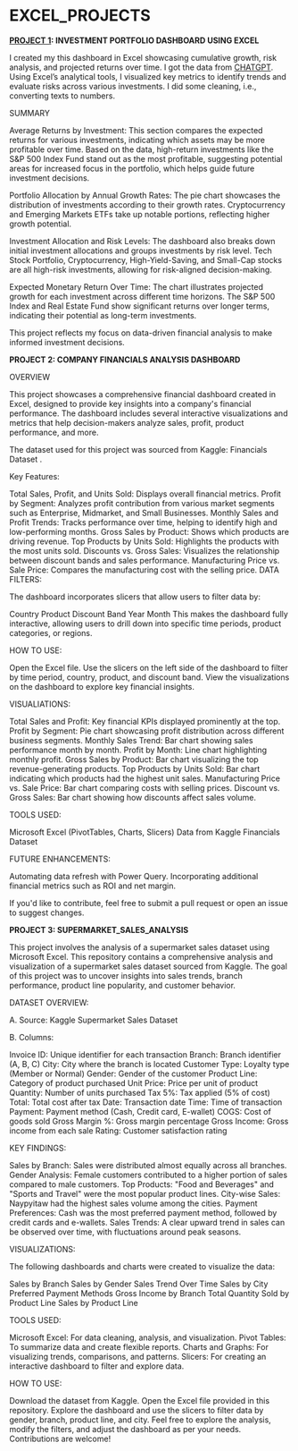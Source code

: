 # EXCEL_PROJECTS

__[PROJECT 1](  https://github.com/MissCheptoo/EXCEL_PROJECTS/tree/main/%20INVESTMENT_ANALYSIS): INVESTMENT PORTFOLIO DASHBOARD USING EXCEL__

I created my this dashboard in Excel showcasing cumulative growth, risk analysis, and projected returns over time. I got the data from [CHATGPT](https://1drv.ms/x/c/a153e5ee08670d95/ER331l1FFCBBkd6_2R5g5vcBxhkxTH05D2xct63rI0Ev7Q).  Using Excel’s analytical tools, I visualized key metrics to identify trends and evaluate risks across various investments. I did some cleaning, i.e., converting texts to numbers. 

SUMMARY

Average Returns by Investment: This section compares the expected returns for various investments, indicating which assets may be more profitable over time. Based on the data, high-return investments like the S&P 500 Index Fund stand out as the most profitable, suggesting potential areas for increased focus in the portfolio, which helps guide future investment decisions.

Portfolio Allocation by Annual Growth Rates: The pie chart showcases the distribution of investments according to their growth rates. Cryptocurrency and Emerging Markets ETFs take up notable portions, reflecting higher growth potential.

Investment Allocation and Risk Levels: The dashboard also breaks down initial investment allocations and groups investments by risk level. Tech Stock Portfolio, Cryptocurrency, High-Yield-Saving, and Small-Cap stocks are all high-risk investments, allowing for risk-aligned decision-making.

Expected Monetary Return Over Time: The chart illustrates projected growth for each investment across different time horizons. The S&P 500 Index and Real Estate Fund show significant returns over longer terms, indicating their potential as long-term investments.

This project reflects my focus on data-driven financial analysis to make informed investment decisions.


__PROJECT 2: COMPANY FINANCIALS ANALYSIS DASHBOARD__

OVERVIEW

This project showcases a comprehensive financial dashboard created in Excel, designed to provide key insights into a company's financial performance. The dashboard includes several interactive visualizations and metrics that help decision-makers analyze sales, profit, product performance, and more.

The dataset used for this project was sourced from Kaggle: Financials Dataset .

Key Features:

Total Sales, Profit, and Units Sold: Displays overall financial metrics.
Profit by Segment: Analyzes profit contribution from various market segments such as Enterprise, Midmarket, and Small Businesses.
Monthly Sales and Profit Trends: Tracks performance over time, helping to identify high and low-performing months.
Gross Sales by Product: Shows which products are driving revenue.
Top Products by Units Sold: Highlights the products with the most units sold.
Discounts vs. Gross Sales: Visualizes the relationship between discount bands and sales performance.
Manufacturing Price vs. Sale Price: Compares the manufacturing cost with the selling price.
DATA FILTERS:

The dashboard incorporates slicers that allow users to filter data by:

Country
Product
Discount Band
Year
Month
This makes the dashboard fully interactive, allowing users to drill down into specific time periods, product categories, or regions.

HOW TO USE:

Open the Excel file.
Use the slicers on the left side of the dashboard to filter by time period, country, product, and discount band.
View the visualizations on the dashboard to explore key financial insights.

VISUALIATIONS:

Total Sales and Profit: Key financial KPIs displayed prominently at the top.
Profit by Segment: Pie chart showcasing profit distribution across different business segments.
Monthly Sales Trend: Bar chart showing sales performance month by month.
Profit by Month: Line chart highlighting monthly profit.
Gross Sales by Product: Bar chart visualizing the top revenue-generating products.
Top Products by Units Sold: Bar chart indicating which products had the highest unit sales.
Manufacturing Price vs. Sale Price: Bar chart comparing costs with selling prices.
Discount vs. Gross Sales: Bar chart showing how discounts affect sales volume.

TOOLS USED:

Microsoft Excel (PivotTables, Charts, Slicers)
Data from Kaggle Financials Dataset

FUTURE ENHANCEMENTS:

Automating data refresh with Power Query.
Incorporating additional financial metrics such as ROI and net margin.

If you'd like to contribute, feel free to submit a pull request or open an issue to suggest changes.


__PROJECT 3: SUPERMARKET_SALES_ANALYSIS__

This project involves the analysis of a supermarket sales dataset using Microsoft Excel. This repository contains a comprehensive analysis and visualization of a supermarket sales dataset sourced from Kaggle. The goal of this project was to uncover insights into sales trends, branch performance, product line popularity, and customer behavior.

DATASET OVERVIEW:

A. Source: Kaggle Supermarket Sales Dataset

B. Columns:

Invoice ID: Unique identifier for each transaction
Branch: Branch identifier (A, B, C)
City: City where the branch is located
Customer Type: Loyalty type (Member or Normal)
Gender: Gender of the customer
Product Line: Category of product purchased
Unit Price: Price per unit of product
Quantity: Number of units purchased
Tax 5%: Tax applied (5% of cost)
Total: Total cost after tax
Date: Transaction date
Time: Time of transaction
Payment: Payment method (Cash, Credit card, E-wallet)
COGS: Cost of goods sold
Gross Margin %: Gross margin percentage
Gross Income: Gross income from each sale
Rating: Customer satisfaction rating

KEY FINDINGS:

Sales by Branch: Sales were distributed almost equally across all branches.
Gender Analysis: Female customers contributed to a higher portion of sales compared to male customers.
Top Products: "Food and Beverages" and "Sports and Travel" were the most popular product lines.
City-wise Sales: Naypyitaw had the highest sales volume among the cities.
Payment Preferences: Cash was the most preferred payment method, followed by credit cards and e-wallets.
Sales Trends: A clear upward trend in sales can be observed over time, with fluctuations around peak seasons.

VISUALIZATIONS:

The following dashboards and charts were created to visualize the data:

Sales by Branch
Sales by Gender
Sales Trend Over Time
Sales by City
Preferred Payment Methods
Gross Income by Branch
Total Quantity Sold by Product Line
Sales by Product Line

TOOLS USED:

Microsoft Excel: For data cleaning, analysis, and visualization.
Pivot Tables: To summarize data and create flexible reports.
Charts and Graphs: For visualizing trends, comparisons, and patterns.
Slicers: For creating an interactive dashboard to filter and explore data.

HOW TO USE:

Download the dataset from Kaggle.
Open the Excel file provided in this repository.
Explore the dashboard and use the slicers to filter data by gender, branch, product line, and city.
Feel free to explore the analysis, modify the filters, and adjust the dashboard as per your needs. Contributions are welcome!
